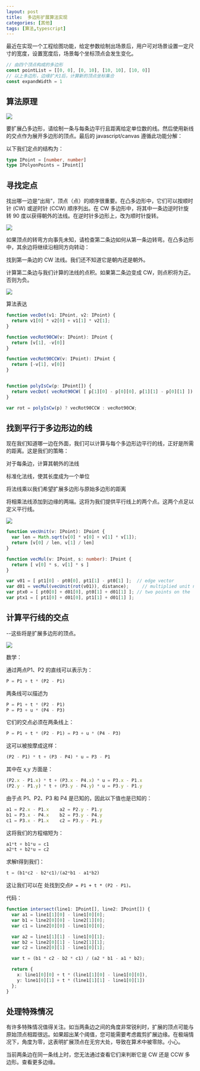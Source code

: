 ```yaml
---
layout: post
title:  多边形扩展算法实现
categories: [其他]
tags: [算法,typescript]
---
```


最近在实现一个工程绘图功能，给定参数绘制出场景后，用户可对场景设置一定尺寸的宽度，设置宽度后，场景每个坐标顶点会发生变化。

```ts
// 由四个顶点构成的多边形
const pointList = [[0, 0], [0, 10], [10, 10], [10, 0]]
// 以上多边形，边缘扩大1后，计算新的顶点坐标集合
const expandWidth = 1
```

## 算法原理

![](https://h5.ahmq.net/res/hosting/2022-02-21/16390386577816.jpg)

要扩展凸多边形，请绘制一条与每条边平行且距离给定单位数的线。然后使用新线的交点作为展开多边形的顶点。最后的 javascript/canvas 遵循此功能分解：

以下我们定点的结构为：
```ts
type IPoint = [number, number]
type IPolyonPoints = IPoint[]
```

## 寻找定点

找出哪一边是“出局”，顶点（点）的顺序很重要。在凸多边形中，它们可以按顺时针 (CW) 或逆时针 (CCW) 顺序列出。在 CW 多边形中，将其中一条边逆时针旋转 90 度以获得朝外的法线。在逆时针多边形上，改为顺时针旋转。

![](https://h5.ahmq.net/res/hosting/2022-02-21/16390387118247.jpg)

如果顶点的转弯方向事先未知，请检查第二条边如何从第一条边转弯。在凸多边形中，其余边将继续沿相同方向转动：

找到第一条边的 CW 法线。我们还不知道它是朝内还是朝外。

计算第二条边与我们计算的法线的点积。如果第二条边变成 CW，则点积将为正。否则为负。

![](https://h5.ahmq.net/res/hosting/2022-02-21/16390387319689.jpg)

算法表达

```ts
function vecDot(v1: IPoint, v2: IPoint) {
  return v1[0] * v2[0] + v1[1] * v2[1];
}

function vecRot90CW(v: IPoint): IPoint {
  return [v[1], -v[0]]
}

function vecRot90CCW(v: IPoint): IPoint {
  return [-v[1], v[0]]
}


function polyIsCw(p: IPoint[]) {
  return vecDot( vecRot90CW( [ p[1][0] - p[0][0], p[1][1] - p[0][1] ]), [ p[2][0] - p[1][0], p[2][1] - p[1][1] ]) >= 0;
}

var rot = polyIsCw(p) ? vecRot90CCW : vecRot90CW;
```

## 找到平行于多边形边的线

现在我们知道哪一边在外面，我们可以计算与每个多边形边平行的线，正好是所需的距离。这是我们的策略：

对于每条边，计算其朝外的法线

标准化法线，使其长度成为一个单位

将法线乘以我们希望扩展多边形与原始多边形的距离

将相乘法线添加到边缘的两端。这将为我们提供平行线上的两个点。这两个点足以定义平行线。

![](https://h5.ahmq.net/res/hosting/2022-02-21/16390389403649.jpg)


```ts
function vecUnit(v: IPoint): IPoint {
  var len = Math.sqrt(v[0] * v[0] + v[1] * v[1]);
  return [v[0] / len, v[1] / len]
}

function vecMul(v: IPoint, s: number): IPoint {
  return [ v[0] * s, v[1] * s ]
}

var v01 = [ pt1[0] - pt0[0], pt1[1] - pt0[1] ];  // edge vector
var d01 = vecMul(vecUnit(rot(v01)), distance);     // multiplied unit normal
var ptx0 = [ pt0[0] + d01[0], pt0[1] + d01[1] ]; // two points on the
var ptx1 = [ pt1[0] + d01[0], pt1[1] + d01[1] ];
```

## 计算平行线的交点

--这些将是扩展多边形的顶点。

![](https://h5.ahmq.net/res/hosting/2022-02-21/16390390693510.jpg)



数学：

通过两点P1、P2 的直线可以表示为：

```ts
P = P1 + t * (P2 - P1)
```

两条线可以描述为

```ts
P = P1 + t * (P2 - P1)
P = P3 + u * (P4 - P3)
```

它们的交点必须在两条线上：

```ts
P = P1 + t * (P2 - P1) = P3 + u * (P4 - P3)
```

这可以被按摩成这样：

```ts
(P2 - P1) * t + (P3 - P4) * u = P3 - P1
```

其中在 x,y 方面是：

```ts
(P2.x - P1.x) * t + (P3.x - P4.x) * u = P3.x - P1.x
(P2.y - P1.y) * t + (P3.y - P4.y) * u = P3.y - P1.y
```

由于点 P1、P2、P3 和 P4 是已知的，因此以下值也是已知的：

```ts
a1 = P2.x - P1.x    a2 = P2.y - P1.y
b1 = P3.x - P4.x    b2 = P3.y - P4.y
c1 = P3.x - P1.x    c2 = P3.y - P1.y
```

这将我们的方程缩短为：

```ts
a1*t + b1*u = c1
a2*t + b2*u = c2    
```

求解t得到我们：

```ts
t = (b1*c2 - b2*c1)/(a2*b1 - a1*b2)
```

这让我们可以在 处找到交点`P = P1 + t * (P2 - P1)。`

代码：

```ts
function intersect(line1: IPoint[], line2: IPoint[]) {
  var a1 = line1[1][0] - line1[0][0];
  var b1 = line2[0][0] - line2[1][0];
  var c1 = line2[0][0] - line1[0][0];

  var a2 = line1[1][1] - line1[0][1];
  var b2 = line2[0][1] - line2[1][1];
  var c2 = line2[0][1] - line1[0][1];

  var t = (b1 * c2 - b2 * c1) / (a2 * b1 - a1 * b2);

  return {
    x: line1[0][0] + t * (line1[1][0] - line1[0][0]),
    y: line1[0][1] + t * (line1[1][1] - line1[0][1])
  };
}
```

## 处理特殊情况

有许多特殊情况值得关注。如当两条边之间的角度非常锐利时，扩展的顶点可能与原始顶点相距很远。如果超出某个阈值，您可能需要考虑裁剪扩展边缘。在极端情况下，角度为零，这表明扩展顶点在无穷大处，导致在算术中被零除。小心。

当前两条边在同一条线上时，您无法通过查看它们来判断它是 CW 还是 CCW 多边形。查看更多边缘。

